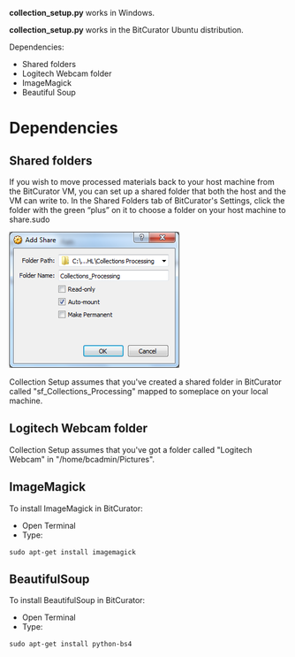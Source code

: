 **collection_setup.py** works in Windows.

**collection_setup.py** works in the BitCurator Ubuntu distribution.

Dependencies:
  * Shared folders
  * Logitech Webcam folder
  * ImageMagick
  * Beautiful Soup
  
Dependencies
============

Shared folders
--------------

If you wish to move processed materials back to your host machine from the BitCurator VM, you can set up a shared folder that both the host and the VM can write to. In the Shared Folders tab of BitCurator's Settings, click the folder with the green “plus” on it to choose a folder on your host machine to share.sudo

![Add Share](add_share.png)

Collection Setup assumes that you've created a shared folder in BitCurator called "sf_Collections_Processing" mapped to someplace on your local machine.

Logitech Webcam folder
----------------------

Collection Setup assumes that you've got a folder called "Logitech Webcam" in "/home/bcadmin/Pictures".

ImageMagick
-----------

To install ImageMagick in BitCurator:
  * Open Terminal
  * Type: 
```
sudo apt-get install imagemagick
```

BeautifulSoup
-------------

To install BeautifulSoup in BitCurator:
  * Open Terminal
  * Type:
```
sudo apt-get install python-bs4
```
